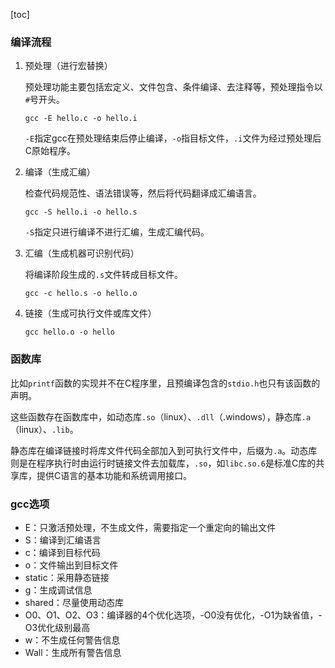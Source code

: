 [toc]

### 编译流程

1. 预处理（进行宏替换）

   预处理功能主要包括宏定义、文件包含、条件编译、去注释等，预处理指令以`#`号开头。

   `gcc -E hello.c -o hello.i`

   `-E`指定gcc在预处理结束后停止编译，`-o`指目标文件，`.i`文件为经过预处理后C原始程序。

2. 编译（生成汇编）

   检查代码规范性、语法错误等，然后将代码翻译成汇编语言。

   `gcc -S hello.i -o hello.s`

   `-S`指定只进行编译不进行汇编，生成汇编代码。

3. 汇编（生成机器可识别代码）

   将编译阶段生成的`.s`文件转成目标文件。

   `gcc -c hello.s -o hello.o`

4. 链接（生成可执行文件或库文件）

   `gcc hello.o -o hello`

### 函数库

比如`printf`函数的实现并不在C程序里，且预编译包含的`stdio.h`也只有该函数的声明。

这些函数存在函数库中，如动态库`.so`（linux）、`.dll`（.windows），静态库`.a`（linux）、`.lib`。

静态库在编译链接时将库文件代码全部加入到可执行文件中，后缀为`.a`。动态库则是在程序执行时由运行时链接文件去加载库，`.so`，如`libc.so.6`是标准C库的共享库，提供C语言的基本功能和系统调用接口。

### gcc选项

- E：只激活预处理，不生成文件，需要指定一个重定向的输出文件
- S：编译到汇编语言
- c：编译到目标代码
- o：文件输出到目标文件
- static：采用静态链接
- g：生成调试信息
- shared：尽量使用动态库
- O0、O1、O2、O3：编译器的4个优化选项，-O0没有优化，-O1为缺省值，-O3优化级别最高
- w：不生成任何警告信息
- Wall：生成所有警告信息

